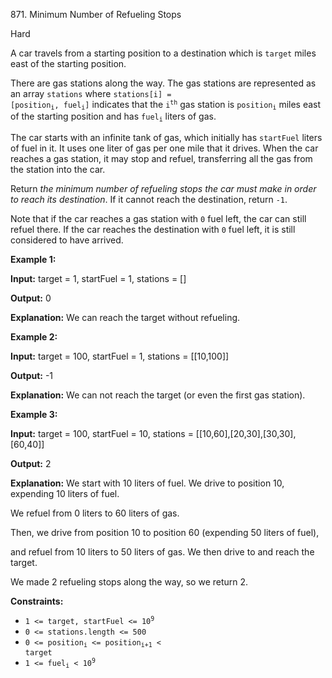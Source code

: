 871\. Minimum Number of Refueling Stops

Hard

A car travels from a starting position to a destination which is `target` miles east of the starting position.

There are gas stations along the way. The gas stations are represented as an array `stations` where <code>stations[i] = [position<sub>i</sub>, fuel<sub>i</sub>]</code> indicates that the <code>i<sup>th</sup></code> gas station is <code>position<sub>i</sub></code> miles east of the starting position and has <code>fuel<sub>i</sub></code> liters of gas.

The car starts with an infinite tank of gas, which initially has `startFuel` liters of fuel in it. It uses one liter of gas per one mile that it drives. When the car reaches a gas station, it may stop and refuel, transferring all the gas from the station into the car.

Return _the minimum number of refueling stops the car must make in order to reach its destination_. If it cannot reach the destination, return `-1`.

Note that if the car reaches a gas station with `0` fuel left, the car can still refuel there. If the car reaches the destination with `0` fuel left, it is still considered to have arrived.

**Example 1:**

**Input:** target = 1, startFuel = 1, stations = []

**Output:** 0

**Explanation:** We can reach the target without refueling.

**Example 2:**

**Input:** target = 100, startFuel = 1, stations = [[10,100]]

**Output:** -1

**Explanation:** We can not reach the target (or even the first gas station).

**Example 3:**

**Input:** target = 100, startFuel = 10, stations = [[10,60],[20,30],[30,30],[60,40]]

**Output:** 2

**Explanation:** We start with 10 liters of fuel. We drive to position 10, expending 10 liters of fuel.

We refuel from 0 liters to 60 liters of gas.

Then, we drive from position 10 to position 60 (expending 50 liters of fuel),

and refuel from 10 liters to 50 liters of gas. We then drive to and reach the target.

We made 2 refueling stops along the way, so we return 2.

**Constraints:**

*   <code>1 <= target, startFuel <= 10<sup>9</sup></code>
*   `0 <= stations.length <= 500`
*   <code>0 <= position<sub>i</sub> <= position<sub>i+1</sub> < target</code>
*   <code>1 <= fuel<sub>i</sub> < 10<sup>9</sup></code>